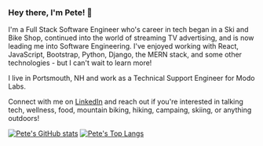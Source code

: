 ### Hey there, I'm Pete! 👋

I'm a Full Stack Software Engineer who's career in tech began in a Ski and Bike Shop, continued into the world of streaming TV advertising, and is now leading me into Software Engineering. I've enjoyed working with React, JavaScript, Bootstrap, Python, Django, the MERN stack, and some other technologies - but I can't wait to learn more!

I live in Portsmouth, NH and work as a Technical Support Engineer for Modo Labs.

Connect with me on [LinkedIn](https://www.linkedin.com/in/peter-vallerie/) and reach out if you're interested in talking tech, wellness, food, mountain biking, hiking, campaing, skiing, or anything outdoors!

<!--
**pvallerie/pvallerie** is a ✨ _special_ ✨ repository because its `README.md` (this file) appears on your GitHub profile.

Here are some ideas to get you started:

- 🔭 I’m currently working on ...
- 🌱 I’m currently learning ...
- 👯 I’m looking to collaborate on ...
- 🤔 I’m looking for help with ...
- 💬 Ask me about ...
- 📫 How to reach me: ...
- 😄 Pronouns: ...
- ⚡ Fun fact: ...
-->

[![Pete's GitHub stats](https://github-readme-stats.vercel.app/api?username=pvallerie)](https://github.com/anuraghazra/github-readme-stats)
[![Pete's Top Langs](https://github-readme-stats.vercel.app/api/top-langs/?username=pvallerie&hide=pug)](https://github.com/anuraghazra/github-readme-stats)


